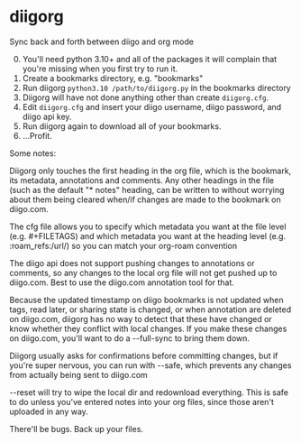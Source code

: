 # diigorg
Sync back and forth between diigo and org mode

0. You'll need python 3.10+ and all of the packages it will complain that you're missing when you first try to run it.
1. Create a bookmarks directory, e.g. "bookmarks"
2. Run diigorg `python3.10 /path/to/diigorg.py` in the bookmarks directory
3. Diigorg will have not done anything other than create `diigorg.cfg`.
4. Edit `diigorg.cfg` and insert your diigo username, diigo password, and diigo api key.
5. Run diigorg again to download all of your bookmarks.
6. ...Profit.

Some notes:

Diigorg only touches the first heading in the org file, which is the bookmark, its metadata, annotations and comments. 
Any other headings in the file (such as the default "* notes" heading, can be written to without worrying about them being cleared when/if changes are made to the bookmark on diigo.com.

The cfg file allows you to specify which metadata you want at the file level (e.g. #+FILETAGS) and which metadata you want at the heading level (e.g. :roam_refs:/url/) so you can match your org-roam convention

The diigo api does not support pushing changes to annotations or comments, so any changes to the local org file will not get pushed up to diigo.com.
Best to use the diigo.com annotation tool for that.

Because the updated timestamp on diigo bookmarks is not updated when tags, read later, or sharing state is changed, or when annotation are deleted on diigo.com, diigorg has no way to detect that these have changed or know whether they conflict with local changes.
If you make these changes on diigo.com, you'll want to do a --full-sync to bring them down.

Diigorg usually asks for confirmations before committing changes, but if you're super nervous, you can run with --safe, which prevents any changes from actually being sent to diigo.com

--reset will try to wipe the local dir and redownload everything. This is safe to do unless you've entered notes into your org files, since those aren't uploaded in any way.

There'll be bugs. Back up your files.

